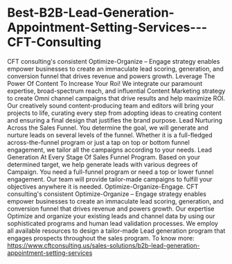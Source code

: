 # Best-B2B-Lead-Generation-Appointment-Setting-Services---CFT-Consulting
CFT consulting's consistent Optimize-Organize – Engage strategy enables empower businesses to create an immaculate lead scoring, generation, and conversion funnel that drives revenue and powers growth.  Leverage The Power Of Content To Increase Your Roi! We integrate our paramount expertise, broad-spectrum reach, and influential Content Marketing strategy to create Omni channel campaigns that drive results and help maximize ROI. Our creatively sound content-producing team and editors will bring your projects to life, curating every step from adopting ideas to creating content and ensuring a final design that justifies the brand purpose.  Lead Nurturing Across the Sales Funnel. You determine the goal, we will generate and nurture leads on several levels of the funnel. Whether it is a full-fledged across-the-funnel program or just a tap on top or bottom funnel engagement, we tailor all the campaigns according to your needs.  Lead Generation At Every Stage Of Sales Funnel Program. Based on your determined target, we help generate leads with various degrees of Campaign. You need a full-funnel program or need a top or lower funnel engagement. Our team will provide tailor-made campaigns to fulfill your objectives anywhere it is needed.  Optimize-Organize-Engage. CFT consulting's consistent Optimize-Organize – Engage strategy enables empower businesses to create an immaculate lead scoring, generation, and conversion funnel that drives revenue and powers growth. Our expertise Optimize and organize your existing leads and channel data by using our sophisticated programs and human lead validation processes. We employ all available resources to design a tailor-made Lead generation program that engages prospects throughout the sales program. To know more: https://www.cftconsulting.us/sales-solutions/b2b-lead-generation-appointment-setting-services
